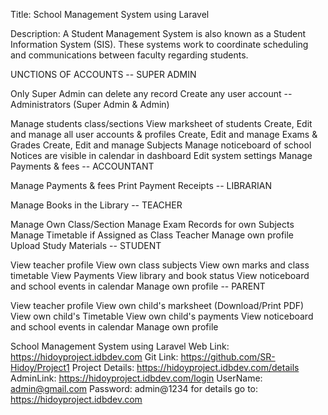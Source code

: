 Title: School Management System using Laravel

Description: A Student Management System is also known as a Student Information System (SIS).
These systems work to coordinate scheduling and communications between faculty regarding students.

UNCTIONS OF ACCOUNTS
-- SUPER ADMIN

Only Super Admin can delete any record
Create any user account
-- Administrators (Super Admin & Admin)

Manage students class/sections
View marksheet of students
Create, Edit and manage all user accounts & profiles
Create, Edit and manage Exams & Grades
Create, Edit and manage Subjects
Manage noticeboard of school
Notices are visible in calendar in dashboard
Edit system settings
Manage Payments & fees
-- ACCOUNTANT

Manage Payments & fees
Print Payment Receipts
-- LIBRARIAN

Manage Books in the Library
-- TEACHER

Manage Own Class/Section
Manage Exam Records for own Subjects
Manage Timetable if Assigned as Class Teacher
Manage own profile
Upload Study Materials
-- STUDENT

View teacher profile
View own class subjects
View own marks and class timetable
View Payments
View library and book status
View noticeboard and school events in calendar
Manage own profile
-- PARENT

View teacher profile
View own child's marksheet (Download/Print PDF)
View own child's Timetable
View own child's payments
View noticeboard and school events in calendar
Manage own profile


School Management System using Laravel
Web Link: https://hidoyproject.idbdev.com
Git Link: https://github.com/SR-Hidoy/Project1
Project Details: https://hidoyproject.idbdev.com/details
AdminLink: https://hidoyproject.idbdev.com/login
UserName: admin@gmail.com
Password: admin@1234
for details go to: https://hidoyproject.idbdev.com
